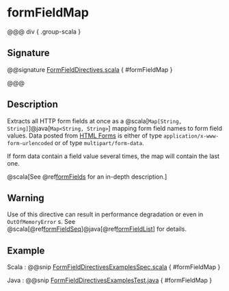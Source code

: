# formFieldMap

@@@ div { .group-scala }

## Signature

@@signature [FormFieldDirectives.scala](/http/src/main/scala/akka/http/scaladsl/server/directives/FormFieldDirectives.scala) { #formFieldMap }

@@@

## Description

Extracts all HTTP form fields at once as a @scala[`Map[String, String]`]@java[`Map<String, String>`] mapping form field names to form field values. Data posted from [HTML Forms](https://www.w3.org/TR/html401/interact/forms.html#h-17.13.4) is either of type `application/x-www-form-urlencoded` or of type `multipart/form-data`.

If form data contain a field value several times, the map will contain the last one.

@scala[See @ref[formFields](formFields.md) for an in-depth description.]

## Warning

Use of this directive can result in performance degradation or even in `OutOfMemoryError` s.
See @scala[@ref[formFieldSeq](formFieldSeq.md)]@java[@ref[formFieldList](formFieldSeq.md)] for details.

## Example

Scala
:  @@snip [FormFieldDirectivesExamplesSpec.scala](/docs/src/test/scala/docs/http/scaladsl/server/directives/FormFieldDirectivesExamplesSpec.scala) { #formFieldMap }

Java
:  @@snip [FormFieldDirectivesExamplesTest.java](/docs/src/test/java/docs/http/javadsl/server/directives/FormFieldDirectivesExamplesTest.java) { #formFieldMap }
